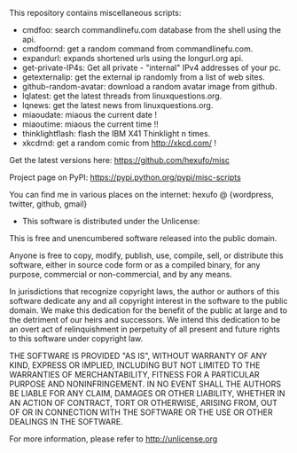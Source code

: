 This repository contains miscellaneous scripts:

- cmdfoo: search commandlinefu.com database from the shell using the api.
- cmdfoornd: get a random command from commandlinefu.com.
- expandurl: expands shortened urls using the longurl.org api.
- get-private-IP4s: Get all private - "internal" IPv4 addresses of your pc.
- getexternalip: get the external ip randomly from a list of web sites.
- github-random-avatar: download a random avatar image from github.
- lqlatest: get the latest threads from linuxquestions.org.
- lqnews: get the latest news from linuxquestions.org.
- miaoudate: miaous the current date !
- miaoutime: miaous the current time !!
- thinklightflash: flash the IBM X41 Thinklight n times.
- xkcdrnd: get a random comic from http://xkcd.com/ !

Get the latest versions here:
https://github.com/hexufo/misc

Project page on PyPI: https://pypi.python.org/pypi/misc-scripts

You can find me in various places on the internet:
hexufo @ {wordpress, twitter, github, gmail}

- This software is distributed under the Unlicense:

This is free and unencumbered software released into the public domain.

Anyone is free to copy, modify, publish, use, compile, sell, or
distribute this software, either in source code form or as a compiled
binary, for any purpose, commercial or non-commercial, and by any
means.

In jurisdictions that recognize copyright laws, the author or authors
of this software dedicate any and all copyright interest in the
software to the public domain. We make this dedication for the benefit
of the public at large and to the detriment of our heirs and
successors. We intend this dedication to be an overt act of
relinquishment in perpetuity of all present and future rights to this
software under copyright law.

THE SOFTWARE IS PROVIDED "AS IS", WITHOUT WARRANTY OF ANY KIND,
EXPRESS OR IMPLIED, INCLUDING BUT NOT LIMITED TO THE WARRANTIES OF
MERCHANTABILITY, FITNESS FOR A PARTICULAR PURPOSE AND NONINFRINGEMENT.
IN NO EVENT SHALL THE AUTHORS BE LIABLE FOR ANY CLAIM, DAMAGES OR
OTHER LIABILITY, WHETHER IN AN ACTION OF CONTRACT, TORT OR OTHERWISE,
ARISING FROM, OUT OF OR IN CONNECTION WITH THE SOFTWARE OR THE USE OR
OTHER DEALINGS IN THE SOFTWARE.

For more information, please refer to <http://unlicense.org>
